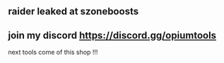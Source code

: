 raider leaked at szoneboosts
-----------------------------
join my discord https://discord.gg/opiumtools 
-----------------------------
next tools come of this shop !!!

